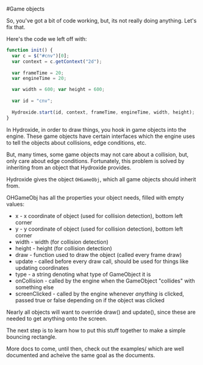 #Game objects

So, you've got a bit of code working, but, its not really doing anything.
Let's fix that.

Here's the code we left off with:

```javascript
function init() {
  var c = $("#cnv")[0];
  var context = c.getContext("2d");
  
  var frameTime = 20;
  var engineTime = 20;

  var width = 600; var height = 600;
  
  var id = "cnv";
  
  Hydroxide.start(id, context, frameTime, engineTime, width, height);
}
```

In Hydroxide, in order to draw things, you hook in game objects into the engine. These game objects have certain interfaces which the engine uses to tell the objects about collisions, edge conditions, etc.

But, many times, some game objects may not care about a collision, but, only care about edge conditions. Fortunately, this problem is solved by inheriting from an object that Hydroxide provides.

Hydroxide gives the object `OHGameObj`, which all game objects should inherit from.

OHGameObj has all the properties your object needs, filled with empty values:

 * x - x coordinate of object (used for collision detection), bottom left corner
 * y - y coordinate of object (used for collision detection), bottom left corner
 * width - width (for collision detection)
 * height - height (for collision detection)
 * draw - function used to draw the object (called every frame draw)
 * update - called before every draw call, should be used for things like updating coordinates
 * type - a string denoting what type of GameObject it is
 * onCollision - called by the engine when the GameObject "collides" with something else
 * screenClicked - called by the engine whenever *anything* is clicked, passed true or false depending on if the object was clicked  

Nearly all objects will want to override draw() and update(), since these are needed to get anything onto the screen.

The next step is to learn how to put this stuff together to make a simple bouncing rectangle.

More docs to come, until then, check out the examples/ which are well documented and acheive the same goal as the documents.

